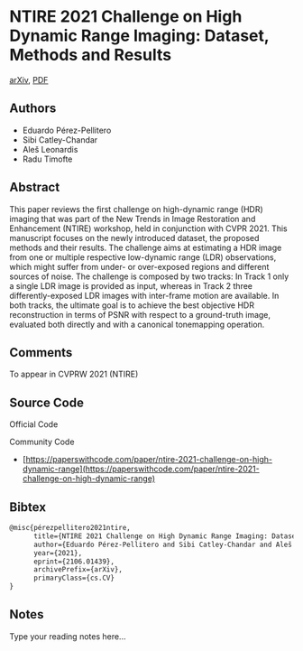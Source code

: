 
# NTIRE 2021 Challenge on High Dynamic Range Imaging: Dataset, Methods and Results

[arXiv](https://arxiv.org/abs/2106.01439), [PDF](https://arxiv.org/pdf/2106.01439.pdf)

## Authors

- Eduardo Pérez-Pellitero
- Sibi Catley-Chandar
- Aleš Leonardis
- Radu Timofte

## Abstract

This paper reviews the first challenge on high-dynamic range (HDR) imaging that was part of the New Trends in Image Restoration and Enhancement (NTIRE) workshop, held in conjunction with CVPR 2021. This manuscript focuses on the newly introduced dataset, the proposed methods and their results. The challenge aims at estimating a HDR image from one or multiple respective low-dynamic range (LDR) observations, which might suffer from under- or over-exposed regions and different sources of noise. The challenge is composed by two tracks: In Track 1 only a single LDR image is provided as input, whereas in Track 2 three differently-exposed LDR images with inter-frame motion are available. In both tracks, the ultimate goal is to achieve the best objective HDR reconstruction in terms of PSNR with respect to a ground-truth image, evaluated both directly and with a canonical tonemapping operation.

## Comments

To appear in CVPRW 2021 (NTIRE)

## Source Code

Official Code



Community Code

- [https://paperswithcode.com/paper/ntire-2021-challenge-on-high-dynamic-range](https://paperswithcode.com/paper/ntire-2021-challenge-on-high-dynamic-range)

## Bibtex

```tex
@misc{pérezpellitero2021ntire,
      title={NTIRE 2021 Challenge on High Dynamic Range Imaging: Dataset, Methods and Results}, 
      author={Eduardo Pérez-Pellitero and Sibi Catley-Chandar and Aleš Leonardis and Radu Timofte},
      year={2021},
      eprint={2106.01439},
      archivePrefix={arXiv},
      primaryClass={cs.CV}
}
```

## Notes

Type your reading notes here...

